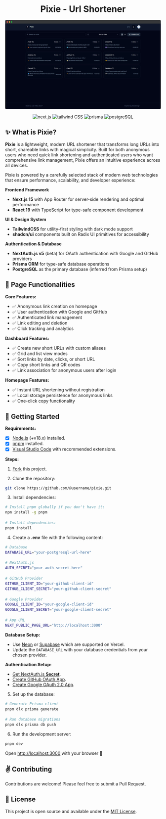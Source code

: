 <div align="center">

# Pixie - Url Shortener

<a href="https://pixie-link.vercel.app">
<img src="public/images/web-screenshot.png">
</a>

![next.js](https://img.shields.io/badge/Next.js-15.1.3-black?style=for-the-badge&logo=next.js)
![tailwind CSS](https://img.shields.io/badge/Tailwind%20CSS-3.4.1-blue?style=for-the-badge&logo=tailwind-css)
![prisma](https://img.shields.io/badge/Prisma-16A394?style=for-the-badge&logo=prisma)
![postgreSQL](https://img.shields.io/badge/PostgreSQL-316192?style=for-the-badge&logo=postgresql&logoColor=white)

</div>

## ✨ What is Pixie?

**Pixie** is a lightweight, modern URL shortener that transforms long URLs into short, shareable links with magical simplicity. Built for both anonymous users who need quick link shortening and authenticated users who want comprehensive link management, Pixie offers an intuitive experience across all devices.

Pixie is powered by a carefully selected stack of modern web technologies that ensure performance, scalability, and developer experience:

**Frontend Framework**

- **Next.js 15** with App Router for server-side rendering and optimal performance
- **React 19** with TypeScript for type-safe component development

**UI & Design System**

- **TailwindCSS** for utility-first styling with dark mode support
- **shadcn/ui** components built on Radix UI primitives for accessibility

**Authentication & Database**

- **NextAuth.js v5** (beta) for OAuth authentication with Google and GitHub providers
- **Prisma ORM** for type-safe database operations
- **PostgreSQL** as the primary database (inferred from Prisma setup)

## 🎯 Page Functionalities

**Core Features:**

- ✅ Anonymous link creation on homepage
- ✅ User authentication with Google and GitHub
- ✅ Authenticated link management
- ✅ Link editing and deletion
- ✅ Click tracking and analytics

**Dashboard Features:**

- ✅ Create new short URLs with custom aliases
- ✅ Grid and list view modes
- ✅ Sort links by date, clicks, or short URL
- ✅ Copy short links and QR codes
- ✅ Link association for anonymous users after login

**Homepage Features:**

- ✅ Instant URL shortening without registration
- ✅ Local storage persistence for anonymous links
- ✅ One-click copy functionality

## 🚀 Getting Started

**Requirements:**

- [x] [Node.js](https://nodejs.org) (+v18.x) installed.
- [x] [pnpm](https://pnpm.io) installed.
- [x] [Visual Studio Code](https://code.visualstudio.com) with recommended extensions.

**Steps:**

1. [Fork](https://github.com/jntellez/pixie/fork) this project.

2. Clone the repository:

```bash
git clone https://github.com/@username/pixie.git
```

3. Install dependencies:

```bash
# Install pnpm globally if you don't have it:
npm install -g pnpm

# Install dependencies:
pnpm install
```

4. Create a **.env** file with the following content:

```bash
# Database
DATABASE_URL="your-postgresql-url-here"

# NextAuth.js
AUTH_SECRET="your-auth-secret-here"

# GitHub Provider
GITHUB_CLIENT_ID="your-github-client-id"
GITHUB_CLIENT_SECRET="your-github-client-secret"

# Google Provider
GOOGLE_CLIENT_ID="your-google-client-id"
GOOGLE_CLIENT_SECRET="your-google-client-secret"

# App URL
NEXT_PUBLIC_PAGE_URL="http://localhost:3000"
```

**Database Setup:**

- Use [Neon](https://neon.tech/) or [Supabase](https://supabase.com/) which are supported on Vercel.
- Update the `DATABASE_URL` with your database credentials from your chosen provider.

**Authentication Setup:**

- [Get NextAuth.js **Secret**](https://authjs.dev/getting-started/installation#setup-environment).
- [Create GitHub OAuth App](https://docs.github.com/en/apps/oauth-apps/building-oauth-apps/creating-an-oauth-app).
- [Create Google OAuth 2.0 App](https://developers.google.com/identity/protocols/oauth2).

5. Set up the database:

```bash
# Generate Prisma client
pnpm dlx prisma generate

# Run database migrations
pnpm dlx prisma db push
```

6. Run the development server:

```bash
pnpm dev
```

Open [http://localhost:3000](http://localhost:3000) with your browser 🚀

## ✌️ Contributing

Contributions are welcome! Please feel free to submit a Pull Request.

## 📝 License

This project is open source and available under the [MIT License](LICENSE).
